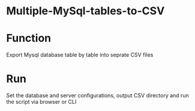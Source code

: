 # Multiple-MySql-tables-to-CSV

# Function
Export Mysql database table by table into seprate CSV files

# Run
Set the database and server configurations, output CSV directory and run the script via browser or CLI
